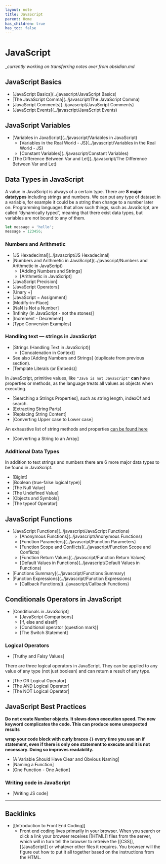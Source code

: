 ```yaml
---
layout: note
title: JavaScript
parent: Home
has_children: true
has_toc: false
---
```


# JavaScript

\__currently working on transferring notes over from obsidian.md_

## JavaScript Basics

- [JavaScript Basics](../javascript/JavaScript Basics)
- [The JavaScript Comma](../javascript/The JavaScript Comma)
- [JavaScript Comments](../javascript/JavaScript Comments)
- [JavaScript Events](../javascript/JavaScript Events)

## JavaScript Variables

- [Variables in JavaScript](../javascript/Variables in JavaScript)
  - [Variables in the Real World - JS](../javascript/Variables in the Real World - JS)
  - [Constant Variables](../javascript/Constant Variables)
- [The Difference Between Var and Let](../javascript/The Difference Between Var and Let)

## Data Types in JavaScript

A value in JavaScript is always of a certain type. There are **8 major datatypes** including strings and numbers. We can put any type of dataset in a variable, for example it could be a string then change to a number later on. Programming languages that allow such things, such as JavaScript, are called “dynamically typed”, meaning that there exist data types, but variables are not bound to any of them.

```javascript
let message = 'hello';
message = 123456;
```

### Numbers and Arithmetic

- [JS Hexadecimal](../javascript/JS Hexadecimal)
- [Numbers and Arithmetic in JavaScript](../javascript/Numbers and Arithmetic in JavaScript)
  - [Adding Numbers and Strings]
  - [Arithmetic in JavaScript]
- [JavaScript Precision]
- [JavaScript Operators]
- [Unary +]
- [JavaScript = Assignment]
- [Modify-in-Place]
- [NaN is Not a Number]
- [Infinity (in JavaScript - not the stones)]
- [Increment - Decrement]
- [Type Conversion Examples]

### Handling text — strings in JavaScript

- [Strings (Handling Text in JavaScript)]
  - [Concatenation in Context]
- See also [Adding Numbers and Strings] (duplicate from previous section).
- [Template Literals (or Embeds)]

In JavaScript, primitive values, like `"Java is not JavaScript"` **can** have properties or methods, as the language treats all values as objects when executing.

- [Searching a Strings Properties], such as string length, indexOf and search.
- [Extracting String Parts]
- [Replacing String Content]
- [Converting Upper case to Lower case]

An exhaustive list of string methods and properties [can be found here](https://developer.mozilla.org/en-US/docs/Web/JavaScript/Reference/Global_Objects/String)

- [Converting a String to an Array]

### Additional Data Types

In addition to text strings and numbers there are 6 more major data types to be found in JavaScript.

- [BigInt]
- [Boolean (true-false logical type)]
- [The Null Value]
- [The Undefined Value]
- [Objects and Symbols]
- [The typeof Operator]

## JavaScript Functions

- [JavaScript Functions](../javascript/JavaScript Functions)
  - [Anonymous Functions](../javascript/Anonymous Functions)
  - [Function Parameters](../javascript/Function Parameters)
  - [Function Scope and Conflicts](../javascript/Function Scope and Conflicts)
  - [Function Return Values](../javascript/Function Return Values)
  - [Default Values in Functions](../javascript/Default Values in Functions)
- [Functions Summary](../javascript/Functions Summary)
- [Function Expressions](../javascript/Function Expressions)
  - [Callback Functions](../javascript/Callback Functions)

## Conditionals Operators in JavaScript

- [Conditionals in JavaScript]
  - [JavaScript Comparisons]
  - [if, else and elseIf]
  - [Conditional operator (question mark)]
  - [The Switch Statement]

### Logical Operators

- [Truthy and Falsy Values]

There are three logical operators in JavaScript. They can be applied to any value of any type (not just boolean) and can return a result of any type.

- [The OR Logical Operator]
- [The AND Logical Operator]
- [The NOT Logical Operator]

## JavaScript Best Practices

**Do not create Number objects. It slows down execution speed. The new keyword complicates the code. This can produce some unexpected results**

**wrap your code block with curly braces `{}` every time you use an if statement, even if there is only one statement to execute and it is not necessary. Doing so improves readability.**

- [A Variable Should Have Clear and Obvious Naming]
- [Naming a Function]
- [One Function - One Action]

### Writing code in JavaScript

- [Writing JS code]

---
## Backlinks
* [[Introduction to Front End Coding]]
	* Front end coding lives primarily in your browser. When you search or click a link your browser receives [[HTML]] files from the server, which will in turn tell the browser to retreive the [[CSS]], [[JavaScript]] or whatever other files it requires. You browser will the figure out how to put it all together based on the instructions from the HTML.

